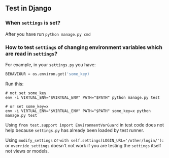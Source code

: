 ## Test in Django

### When `settings` is set?

After you have run `python manage.py cmd`

### How to test `settings` of changing environment variables which are read in `settings`?

For example, in your `settings.py` you have:

```python
BEHAVIOUR = os.environ.get('some_key)
```

Run this:
```shell
# not set some_key
env -i VIRTUAL_ENV="$VIRTUAL_ENV" PATH="$PATH" python manage.py test

# or set some_key=x
env -i VIRTUAL_ENV="$VIRTUAL_ENV" PATH="$PATH" some_key=x python manage.py test
```

Using `from test.support import EnvironmentVarGuard` in test code does not help
because `settings.py` has already been loaded by test runner.

Using `modify_settings` or `with self.settings(LOGIN_URL='/other/login/'):` or
`override_settings` doesn't not work if you are testing the `settings` itself not
views or models.